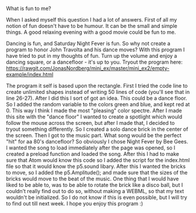 What is fun to me? 

When I asked myself this question I had a lot of answers. First of all my notion of fun doesn't have to be humour. It can be the small and simple things. A good relaxing evening with a good movie could be fun to me. 






Dancing is fun, and Saturday Night Fever is fun. So why not create a program to honor John Travolta and his dance moves? 
With this program I have tried to put in my thoughts of fun. 
Turn up the volume and enjoy a dancing square, or a dancefloor - it's up to you.
Tryout the program here: https://rawgit.com/JonasNordberg/mini_ex/master/mini_ex2/empty-example/index.html


The program it self is based upon the rectangle. First I tried the code line to create unlimited shapes instead of writing 50 lines of code (you'll see that in line 26-27). After I did this I sort of got an idea. This could be a dance floor. So I added the random variable to the colors green and blue, and kept red at 0. This way I think I made the most "pleasing" color spectre. 
After I made this site with the "dance floor" I wanted to create a spotlight which would follow the mouse across the screen, but after I made that, I decided to tryout something differently. So I created a solo dance brick in the center of the screen. 
Then I got to the music part. What song would be the perfect "hit" for aa 80's dancefloor? So obviously I chose Night Fever by Bee Gees. 
I wanted the song to load immediately after the page was opened, so I created a preload function and loaded the song. After this I had to make sure that Atom would know this code so I added the script for the index.html file so that it would know the p5.sound libary. 
After this I wanted the bricks to move, so I added the p5.Amplitude(); and made sure that the sizes of the bricks would move to the beat of the music.
One thing that I would have liked to be able to, was to be able to rotate the brick like a disco ball, but I couldn't really find out to do so, without making a WEBML, so that my text wouldn't be initialized. So I do not know if this is even possible, but I will try to find out till next week.
I hope you enjoy this program :)

